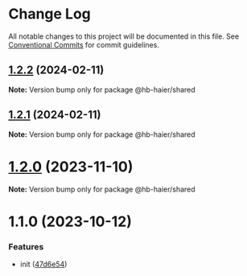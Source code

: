 # Change Log

All notable changes to this project will be documented in this file.
See [Conventional Commits](https://conventionalcommits.org) for commit guidelines.

## [1.2.2](https://github.com/baranwang/homebridge-plugin-haier/compare/v1.2.1...v1.2.2) (2024-02-11)

**Note:** Version bump only for package @hb-haier/shared

## [1.2.1](https://github.com/baranwang/homebridge-plugin-haier/compare/v1.2.0...v1.2.1) (2024-02-11)

**Note:** Version bump only for package @hb-haier/shared

# [1.2.0](https://github.com/baranwang/homebridge-plugin-haier/compare/v1.1.0...v1.2.0) (2023-11-10)

**Note:** Version bump only for package @hb-haier/shared

# 1.1.0 (2023-10-12)

### Features

- init ([47d6e54](https://github.com/baranwang/homebridge-plugin-haier/commit/47d6e542ef4498c925fe8787a6277759a22132c8))
